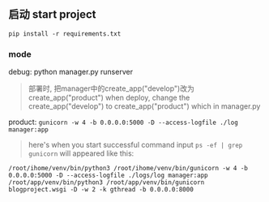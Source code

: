 ## 启动 start project  
`pip install -r requirements.txt`  

### mode
debug: python manager.py runserver  

> 部署时, 把manager中的create_app("develop")改为create_app("product")
> when deploy, change the create_app("develop") to create_app("product") which in manager.py

product: `gunicorn -w 4 -b 0.0.0.0:5000 -D --access-logfile ./log manager:app`  

> here's when you start successful command input `ps -ef | grep gunicorn` will appeared like this:
```
/root/ihome/venv/bin/python3 /root/ihome/venv/bin/gunicorn -w 4 -b 0.0.0.0:5000 -D --access-logfile ./logs/log manager:app
/root/app/venv/bin/python3 /root/app/venv/bin/gunicorn blogproject.wsgi -D -w 2 -k gthread -b 0.0.0.0:8000
```





